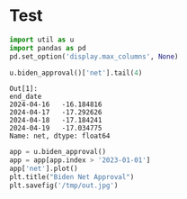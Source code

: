 # Test

```python
import util as u
import pandas as pd
pd.set_option('display.max_columns', None)
```














```python
u.biden_approval()['net'].tail(4)
```

```text
Out[1]: 
end_date
2024-04-16   -16.184816
2024-04-17   -17.292626
2024-04-18   -17.184241
2024-04-19   -17.034775
Name: net, dtype: float64
```

```python
app = u.biden_approval()
app = app[app.index > '2023-01-01']
app['net'].plot()
plt.title("Biden Net Approval")
plt.savefig('/tmp/out.jpg')
```



